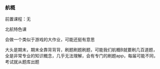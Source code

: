 ### 航概
前置课程：无

北航特色课

会做一个类似于游戏的大作业，可能还挺有意思

大头是期末，期末全靠背背背，刷题刷题刷题，可能我们航概B就要刷几百道题，全是非常专业的知识概念，几乎无法理解，会有专门的刷题app，每届可能不同，考试就从题库出题